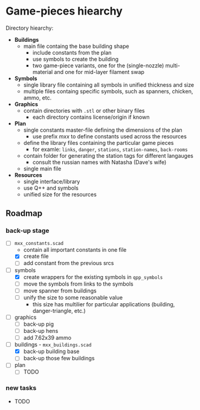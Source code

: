 # Game-pieces hiearchy

Directory hiearchy:

- **Buildings**
  - main file containg the base building shape
    - include constants from the plan
    - use symbols to create the building
    - two game-piece variants, one for the (single-nozzle) multi-material and one for mid-layer filament swap
- **Symbols**
  - single library file containing all symbols in unified thickness and size
  - multiple files containg specific symbols, such as spanners, chicken, ammo, etc.
- **Graphics**
  - contain directories with `.stl` or other binary files
    - each directory contains license/origin if known
- **Plan**
  - single constants master-file defining the dimensions of the plan
    - use prefix *mxx* to define constants used across the resources
  - define the library files containing the particular game pieces
    - for examle: `links`, `danger`, `stations`, `station-names`, `back-rooms`
  - contain folder for generating the station tags for different langauges
    - consult the russian names with Natasha (Dave's wife)
  - single main file
- **Resources**
  - single interface/library
  - use Q++ and symbols
  - unified size for the resources

## Roadmap

### back-up stage

- [ ] `mxx_constants.scad`
  - contain all important constants in one file
  - [x] create file
  - [ ] add constant from the previous srcs
- [ ] symbols
  - [x] create wrappers for the existing symbols in `qpp_symbols`
  - [ ] move the symbols from links to the symbols
  - [ ] move spanner from buildings
  - [ ] unify the size to some reasonable value
    - this size has multilier for particular applications (building, danger-triangle, etc.)
- [ ] graphics
  - [ ] back-up pig
  - [ ] back-up hens
  - [ ] add 7.62x39 ammo
- [ ] buildings - `mxx_buildings.scad`
  - [x] back-up building base
  - [ ] back-up those few buildings
- [ ] plan
  - [ ] TODO

### new tasks

- TODO
